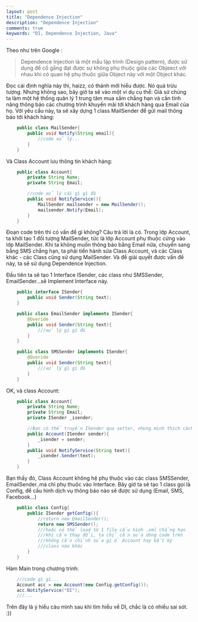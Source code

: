 ```yaml
---
layout: post
title: "Dependence Injection"
description: "Dependence Injection"
comments: true
keywords: "DI, Dependence Injection, Java"
---
```

Theo như trên Google : 
>Dependence Injection là một mẫu lập trình (Design pattern), được sử dụng để cố gắng đạt được sự không phụ thuộc giữa các Objeect với nhau khi có quan hệ phụ thuộc giữa Object này với một Object khác.

Đọc cái định nghĩa này thì, haizz, có thánh mới hiểu được. Nó quá trừu tượng. Nhưng không sao, bây giờ ta sẽ vào một ví dụ cụ thể: Giả sử chúng ta làm một hệ thống quản lý 1 trung tâm mua sắm chẳng hạn và cần tính năng thông báo các chương trình khuyến mãi tới khách hàng qua Email của họ.
Với yêu cầu này, ta sẽ xây dựng 1 class MailSender để gửi mail thông báo tới khách hàng:
```java
    public class MailSender{
        public void Notify(String email){
            //code xử lý...
        }
    }
```
Và Class Account lưu thông tin khách hàng:
```java
    public class Account{
        private String Name;
        private String Email;

        //code xử lý cái gì gì đó
        public void NotifyService(){
            MailSender mailsender = new MailSender();
            mailsender.Notify(Email);
        }
    }
```
Đoạn code trên thì có vấn đề gì không? Câu trả lời là có.
Trong lớp Account, ta khởi tạo 1 đối tượng MailSender, tức là lớp Account phụ thuộc cứng vào lớp MailSender. Khi ta không muốn thông báo bằng  Email nữa, chuyển sang bằng SMS chẳng hạn, ta phải tiến hành sửa Class Account, và các Class khác - các Class cũng sử dụng MailSender.
Và để giải quyết được vấn đề này, ta sẽ sử dụng Dependence Injection.

Đầu tiên ta sẽ tạo 1 Interface ISender, các class như SMSSender, EmailSender...sẽ Implement Interface này.
```java
    public interface ISender{
        public void Sender(String text);
    }
```
```java
    public class EmailSender implements ISender{
        @Overide
        public void Sender(String text){
            ///xử lý gì gì đó
        }
    }
```
```java
    public class SMSSender implements ISender{
        @Overide
        public void Sender(String text){
            ///xử lý gì gì đó
        }
    }
```
OK, và class Account:
```java
    public class Account{
        private String Name;
        private String Email;
        private ISender _isender;

        //Bạn có thể truyền ISender qua setter, nhưng mình thích cách này hơn :))
        public Account(ISender sender){
            _isender = sender;
        }
        public void NotifyService(String text){
            _isender.Sender(text);
        }
    }
```
Bạn thấy đó, Class Account không hệ phụ thuộc vào các class SMSSender, EmailSender..mà chỉ phụ thuộc vào Interface.
Bây giờ ta sẽ tạo 1 class gọi là Config, để cấu hình dịch vụ thông báo nào sẽ được sử dụng (Email, SMS, Facebook...)
```java
    public class Config{
        public ISender getConfig(){
            //return new EmailSender();
            return new SMSSender();
            ///hoặc có thể load từ 1 file cấu hình .xml chẳng hạn
            ///khi cần thay đổi, ta chỉ cần sửa dòng code trên
            ///không cần chỉnh sửa gì ở Account hay bất kỳ
            ///class nào khác
        }
    }
```
Hàm Main trong chương trình:
```java
    ///code gì gì...
    Account acc = new Account(new Config.getConfig());
    acc.NotifyService("DI");
    ///...
```
Trên đây là ý hiểu cảu mình sau khi tìm hiểu về DI, chắc là có nhiều sai sót. :))
